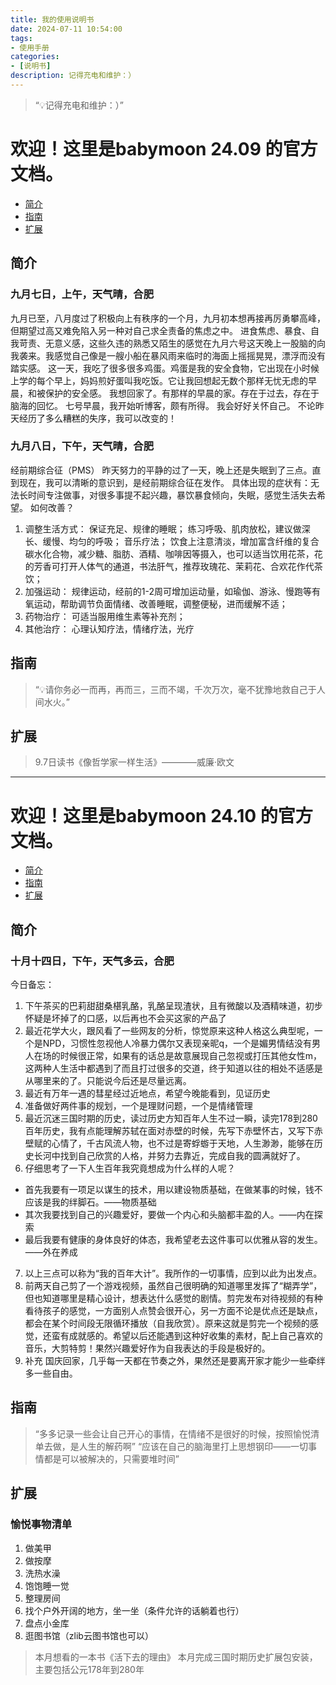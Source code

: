 ```yaml
---
title: 我的使用说明书
date: 2024-07-11 10:54:00
tags:
- 使用手册
categories:
- [说明书]
description: 记得充电和维护：）
---
```

> “💡记得充电和维护：）”

# 欢迎！这里是babymoon 24.09 的官方文档。

- [简介](#简介)
- [指南](#指南)
- [扩展](#扩展)

## 简介
### 九月七日，上午，天气晴，合肥
九月已至，八月度过了积极向上有秩序的一个月，九月初本想再接再厉勇攀高峰，但期望过高又难免陷入另一种对自己求全责备的焦虑之中。
进食焦虑、暴食、自我苛责、无意义感，这些久违的熟悉又陌生的感觉在九月六号这天晚上一股脑的向我袭来。我感觉自己像是一艘小船在暴风雨来临时的海面上摇摇晃晃，漂浮而没有踏实感。
这一天，我吃了很多很多鸡蛋。鸡蛋是我的安全食物，它出现在小时候上学的每个早上，妈妈煎好蛋叫我吃饭。它让我回想起无数个那样无忧无虑的早晨，和被保护的安全感。
我想回家了。有那样的早晨的家。存在于过去，存在于脑海的回忆。
七号早晨，我开始听博客，颇有所得。
我会好好关怀自己。
不论昨天经历了多么糟糕的失序，我可以改变的！

### 九月八日，下午，天气晴，合肥
经前期综合征（PMS）
昨天努力的平静的过了一天，晚上还是失眠到了三点。直到现在，我可以清晰的意识到，是经前期综合征在发作。
具体出现的症状有：无法长时间专注做事，对很多事提不起兴趣，暴饮暴食倾向，失眠，感觉生活失去希望。
如何改善？
1. 调整生活方式：
保证充足、规律的睡眠；
练习呼吸、肌肉放松，建议做深长、缓慢、均匀的呼吸；
音乐疗法；
饮食上注意清淡，增加富含纤维的复合碳水化合物，减少糖、脂肪、酒精、咖啡因等摄入，也可以适当饮用花茶，花的芳香可打开人体气的通道，书法肝气，推荐玫瑰花、茉莉花、合欢花作代茶饮；
2. 加强运动：
规律运动，经前的1-2周可增加运动量，如瑜伽、游泳、慢跑等有氧运动，帮助调节负面情绪、改善睡眠，调整便秘，进而缓解不适；
3. 药物治疗：
可适当服用维生素等补充剂；
4. 其他治疗：
心理认知疗法，情绪疗法，光疗

## 指南
> “💡请你务必一而再，再而三，三而不竭，千次万次，毫不犹豫地救自己于人间水火。”
## 扩展
> 9.7日读书《像哲学家一样生活》————威廉·欧文

---
# 欢迎！这里是babymoon 24.10 的官方文档。

- [简介](#简介)
- [指南](#指南)
- [扩展](#扩展)

## 简介
### 十月十四日，下午，天气多云，合肥
今日备忘：
1. 下午茶买的巴莉甜甜桑椹乳酪，乳酪呈现渣状，且有微酸以及酒精味道，初步怀疑是坏掉了的口感，以后再也不会买这家的产品了
2. 最近花学大火，跟风看了一些网友的分析，惊觉原来这种人格这么典型呢，一个是NPD，习惯性忽视他人冷暴力偶尔又表现亲昵q，一个是媚男情结没有男人在场的时候很正常，如果有的话总是故意展现自己忽视或打压其他女性m，这两种人生活中都遇到了而且打过很多的交道，终于知道以往的相处不适感是从哪里来的了。只能说今后还是尽量远离。
3. 最近有万年一遇的彗星经过近地点，希望今晚能看到，见证历史
4. 准备做好两件事的规划，一个是理财问题，一个是情绪管理
5. 最近沉迷三国时期的历史，读过历史方知百年人生不过一瞬，读完178到280百年历史，我有点能理解苏轼在面对赤壁的时候，先写下赤壁怀古，又写下赤壁赋的心情了，千古风流人物，也不过是寄蜉蝣于天地，人生渺渺，能够在历史长河中找到自己欣赏的人格，并努力去靠近，完成自我的圆满就好了。
6. 仔细思考了一下人生百年我究竟想成为什么样的人呢？
- 首先我要有一项足以谋生的技术，用以建设物质基础，在做某事的时候，钱不应该是我的绊脚石。——物质基础
- 其次我要找到自己的兴趣爱好，要做一个内心和头脑都丰盈的人。——内在探索
- 最后我要有健康的身体良好的体态，我希望老去这件事可以优雅从容的发生。——外在养成
7. 以上三点可以称为“我的百年大计”。我所作的一切事情，应到以此为出发点。
8. 前两天自己剪了一个游戏视频，虽然自己很明确的知道哪里发挥了“糊弄学”，但也知道哪里是精心设计，想表达什么感觉的剧情。剪完发布对待视频的有种看待孩子的感觉，一方面别人点赞会很开心，另一方面不论是优点还是缺点，都会在某个时间段无限循环播放（自我欣赏）。原来这就是剪完一个视频的感觉，还蛮有成就感的。希望以后还能遇到这种好收集的素材，配上自己喜欢的音乐，大剪特剪！果然兴趣爱好作为自我表达的手段是极好的。
9. 补充
国庆回家，几乎每一天都在节奏之外，果然还是要离开家才能少一些牵绊多一些自由。

## 指南
> “多多记录一些会让自己开心的事情，在情绪不是很好的时候，按照愉悦清单去做，是人生的解药啊”
> “应该在自己的脑海里打上思想钢印——一切事情都是可以被解决的，只需要堆时间”
## 扩展
### 愉悦事物清单
1. 做美甲
2. 做按摩
3. 洗热水澡
4. 饱饱睡一觉
5. 整理房间
6. 找个户外开阔的地方，坐一坐（条件允许的话躺着也行）
7. 盘点小金库
8. 逛图书馆（zlib云图书馆也可以）

> 本月想看的一本书《活下去的理由》
> 本月完成三国时期历史扩展包安装，主要包括公元178年到280年